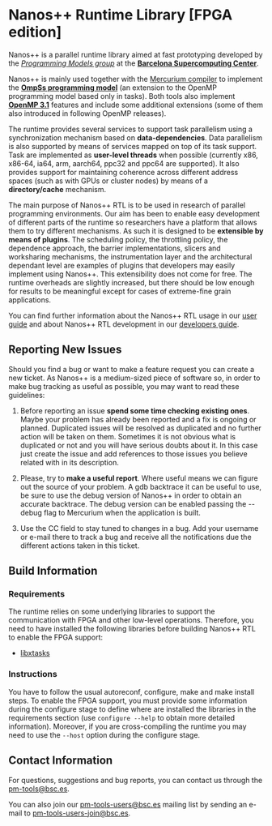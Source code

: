 # Nanos++ Runtime Library  [FPGA edition]

Nanos++ is a parallel runtime library aimed at fast
prototyping developed by the [*Programming Models group*](https://pm.bsc.es/)
at the [**Barcelona Supercomputing Center**](http://www.bsc.es/).

Nanos++ is mainly used together with the [Mercurium compiler](https://github.com/bsc-pm/mcxx)
to implement the [**OmpSs programming model**](https://pm.bsc.es/ompss)
(an extension to the OpenMP programming model based only in tasks).
Both tools also implement [**OpenMP 3.1**](https://pm.bsc.es/openmp) features
and include some additional extensions (some of them also introduced in
following OpenMP releases).

The runtime provides several services to support task parallelism using a
synchronization mechanism based on **data-dependencies**. Data parallelism is
also supported by means of services mapped on top of its task support. Task are
implemented as **user-level threads** when possible (currently x86, x86-64,
ia64, arm, aarch64, ppc32 and ppc64 are supported). It also provides support for
maintaining coherence across different address spaces (such as with GPUs or
cluster nodes) by means of a **directory/cache** mechanism.

The main purpose of Nanos++ RTL is to be used in research of parallel
programming environments. Our aim has been to enable easy development of
different parts of the runtime so researchers have a platform that allows them
to try different mechanisms. As such it is designed to be **extensible by means
of plugins**.  The scheduling policy, the throttling policy, the dependence
approach, the barrier implementations, slicers and worksharing mechanisms, the
instrumentation layer and the architectural dependant level are examples of
plugins that developers may easily implement using Nanos++. This extensibility
does not come for free. The runtime overheads are slightly increased, but there
should be low enough for results to be meaningful except for cases of
extreme-fine grain applications.

You can find further information about the Nanos++ RTL usage in our
[user guide](https://pm.bsc.es/ompss-docs/user-guide)
and about Nanos++ RTL development in our
[developers guide](doc/developers_guide.md).

## Reporting New Issues

Should you find a bug or want to make a feature request you can create a new
ticket. As Nanos++ is a medium-sized piece of software so, in order to make bug
tracking as useful as possible, you may want to read these guidelines:

  1. Before reporting an issue **spend some time checking existing ones**. Maybe
your problem has already been reported and a fix is ongoing or planned.
Duplicated issues will be resolved as duplicated and no further action will be
taken on them. Sometimes it is not obvious what is duplicated or not and you
will have serious doubts about it. In this case just create the issue and add
references to those issues you believe related with in its description.

  2. Please, try to **make a useful report**. Where useful means we can figure out
the source of your problem. A gdb backtrace it can be useful to use, be sure to
use the debug version of Nanos++ in order to obtain an accurate backtrace. The
debug version can be enabled passing the --debug flag to Mercurium when the
application is built.

  3. Use the CC field to stay tuned to changes in a bug. Add your username or
e-mail there to track a bug and receive all the notifications due the different
actions taken in this ticket.

## Build Information

### Requirements

The runtime relies on some underlying libraries to support the communication with
FPGA and other low-level operations. Therefore, you need to have installed the
following libraries before building Nanos++ RTL to enable the FPGA support:
  - [libxtasks](https://pm.bsc.es/gitlab/ompss-at-fpga/xtasks)

### Instructions

You have to follow the usual autoreconf, configure, make and make install steps.
To enable the FPGA support, you must provide some information during the configure
stage to define where are installed the libraries in the requirements
section (use `configure --help` to obtain more detailed information). Moreover,
if you are cross-compiling the runtime you may need to use the `--host` option
during the configure stage.

## Contact Information

For questions, suggestions and bug reports, you can contact us through the pm-tools@bsc.es.

You can also join our pm-tools-users@bsc.es mailing list by sending an e-mail to
pm-tools-users-join@bsc.es.
